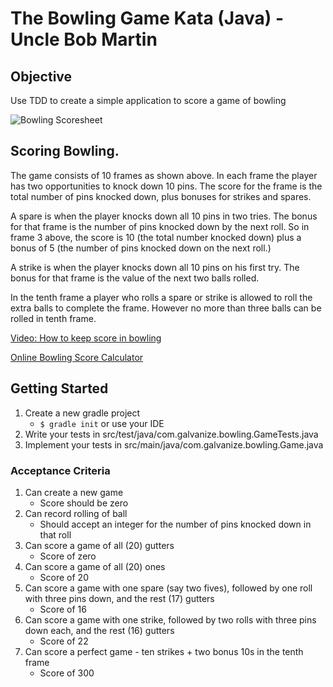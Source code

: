 # The Bowling Game Kata (Java) - Uncle Bob Martin


## Objective
Use TDD to create a simple application to score a game of bowling

![Bowling Scoresheet](/assets/bowling-scoresheet.png)
   
## Scoring Bowling.
The game consists of 10 frames as shown above. In each frame the player has
two opportunities to knock down 10 pins. The score for the frame is the total
number of pins knocked down, plus bonuses for strikes and spares.

A spare is when the player knocks down all 10 pins in two tries. The bonus for
that frame is the number of pins knocked down by the next roll. So in frame 3
above, the score is 10 (the total number knocked down) plus a bonus of 5 (the
number of pins knocked down on the next roll.)

A strike is when the player knocks down all 10 pins on his first try. The bonus
for that frame is the value of the next two balls rolled.

In the tenth frame a player who rolls a spare or strike is allowed to roll the extra
balls to complete the frame. However no more than three balls can be rolled in
tenth frame.

[Video: How to keep score in bowling](https://www.youtube.com/watch?v=aBe71sD8o8c)

[Online Bowling Score Calculator](https://www.bowlinggenius.com/)

[comment]: <> ([Code Dojo - Demonstration Video]&#40;https://www.youtube.com/watch?v=OPGTPQ4kURU&#41; )

## Getting Started
1. Create a new gradle project 
    - `$ gradle init` or use your IDE
1. Write your tests in src/test/java/com.galvanize.bowling.GameTests.java
1. Implement your tests in src/main/java/com.galvanize.bowling.Game.java

### Acceptance Criteria
1. Can create a new game
    - Score should be zero
1. Can record rolling of ball
    - Should accept an integer for the number of pins knocked down in that roll
1. Can score a game of all (20) gutters
    - Score of zero
1. Can score a game of all (20) ones
    - Score of 20
1. Can score a game with one spare (say two fives), followed by one roll with three pins down, and the rest (17) gutters
    - Score of 16
1. Can score a game with one strike, followed by two rolls with three pins down each, and the rest (16) gutters
    - Score of 22
1. Can score a perfect game - ten strikes + two bonus 10s in the tenth frame
    - Score of 300
   
